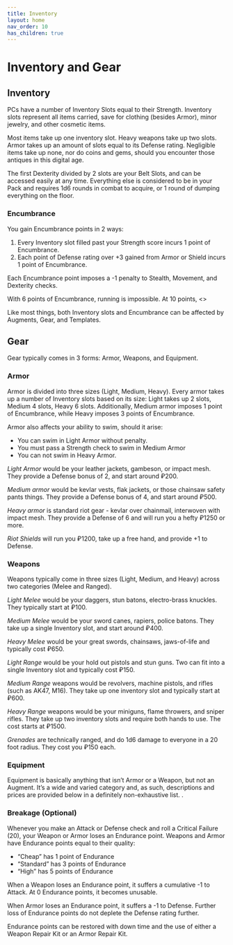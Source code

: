 ```yaml
---
title: Inventory
layout: home
nav_order: 10
has_children: true
---
```




# **Inventory and Gear**


## **Inventory**

PCs have a number of Inventory Slots equal to their Strength. Inventory slots represent all items carried, save for clothing (besides Armor), minor jewelry, and other cosmetic items.

Most items take up one inventory slot. Heavy weapons take up two slots. Armor takes up an amount of slots equal to its Defense rating. Negligible items take up none, nor do coins and gems, should you encounter those antiques in this digital age.

The first Dexterity divided by 2 slots are your Belt Slots, and can be accessed easily at any time. Everything else is considered to be in your Pack and requires 1d6 rounds in combat to acquire, or 1 round of dumping everything on the floor. 


### **Encumbrance**

You gain Encumbrance points in 2 ways:



1. Every Inventory slot filled past your Strength score incurs 1 point of Encumbrance.
2. Each point of Defense rating over +3 gained from Armor or Shield incurs 1 point of Encumbrance. 

Each Encumbrance point imposes a -1 penalty to Stealth, Movement, and Dexterity checks. 

With 6 points of Encumbrance, running is impossible. At 10 points, &lt;<YOU just stopped typing fix this>>

Like most things, both Inventory slots and Encumbrance can be affected by Augments, Gear, and Templates. 


## **Gear**

Gear typically comes in 3 forms: Armor, Weapons, and Equipment. 


### **Armor**

Armor is divided into three sizes (Light, Medium, Heavy). Every armor takes up a number of Inventory slots based on its size: Light takes up 2 slots, Medium 4 slots, Heavy 6 slots. Additionally, Medium armor imposes 1 point of Encumbrance, while Heavy imposes 3 points of Encumbrance. 

Armor also affects your ability to swim, should it arise:



* You can swim in Light Armor without penalty.
* You must pass a Strength check to swim in Medium Armor
* You can not swim in Heavy Armor.

_Light Armor_ would be your leather jackets, gambeson, or impact mesh. They provide a Defense bonus of 2, and start around ₽200.

_Medium armor_ would be kevlar vests, flak jackets, or those chainsaw safety pants things. They provide a Defense bonus of 4, and start around ₽500.

_Heavy armor_ is standard riot gear - kevlar over chainmail, interwoven with impact mesh. They provide a Defense of 6 and will run you a hefty ₽1250 or more.

_Riot Shields_ will run you ₽1200, take up a free hand, and provide +1 to Defense. 


### **Weapons**

Weapons typically come in three sizes (Light, Medium, and Heavy) across two categories (Melee and Ranged).

_Light Melee_ would be your daggers, stun batons, electro-brass knuckles. They typically start at ₽100.

_Medium Melee_ would be your sword canes, rapiers, police batons. They take up a single Inventory slot, and start around ₽400.

_Heavy Melee_ would be your great swords, chainsaws, jaws-of-life and typically cost ₽650.

_Light Range_ would be your hold out pistols and stun guns. Two can fit into a single Inventory slot and typically cost ₽150.

_Medium Range_ weapons would be revolvers, machine pistols, and rifles (such as AK47, M16). They take up one inventory slot and typically start at ₽600.

_Heavy Range_ weapons would be your miniguns, flame throwers, and sniper rifles. They take up two inventory slots and require both hands to use. The cost starts at ₽1500.

_Grenades_ are technically ranged, and do 1d6 damage to everyone in a 20 foot radius. They cost you ₽150 each.


### **Equipment**

Equipment is basically anything that isn’t Armor or a Weapon, but not an Augment. It’s a wide and varied category and, as such, descriptions and prices are provided below in a definitely non-exhaustive list. . 


### **Breakage (Optional)**

Whenever you make an Attack or Defense check and roll a Critical Failure (20), your Weapon or Armor loses an Endurance point. Weapons and Armor have Endurance points equal to their quality:



* “Cheap” has 1 point of Endurance
* “Standard” has 3 points of Endurance
* “High” has 5 points of Endurance

When a Weapon loses an Endurance point, it suffers a cumulative -1 to Attack. At 0 Endurance points, it becomes unusable. 

When Armor loses an Endurance point, it suffers a -1 to Defense. Further loss of Endurance points do not deplete the Defense rating further. 

Endurance points can be restored with down time and the use of either a Weapon Repair Kit or an Armor Repair Kit. 


